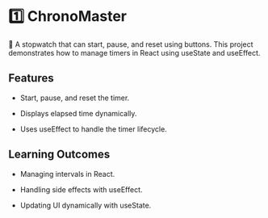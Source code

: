 # 1️⃣ ChronoMaster

📌 A stopwatch that can start, pause, and reset using buttons. This project demonstrates how to manage timers in React using useState and useEffect.

## Features

- Start, pause, and reset the timer.

- Displays elapsed time dynamically.

- Uses useEffect to handle the timer lifecycle.

## Learning Outcomes

- Managing intervals in React.

- Handling side effects with useEffect.

- Updating UI dynamically with useState.